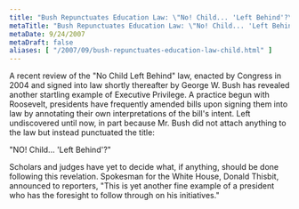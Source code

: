 ```yaml
---
title: "Bush Repunctuates Education Law: \"No! Child... 'Left Behind'?\" Act"
metaTitle: "Bush Repunctuates Education Law: \"No! Child... 'Left Behind'?\" Act"
metaDate: 9/24/2007
metaDraft: false
aliases: [ "/2007/09/bush-repunctuates-education-law-child.html" ]
---
```


A recent review of the "No Child Left Behind" law, enacted by Congress in 2004 and signed into law shortly thereafter by George W. Bush has revealed another startling example of Executive Privilege. A practice begun with Roosevelt, presidents have frequently amended bills upon signing them into law by annotating their own interpretations of the bill's intent. Left undiscovered until now, in part because Mr. Bush did not attach anything to the law but instead punctuated the title:  
  
"NO! Child... 'Left Behind'?"  
  
Scholars and judges have yet to decide what, if anything, should be done following this revelation. Spokesman for the White House, Donald Thisbit, announced to reporters, "This is yet another fine example of a president who has the foresight to follow through on his initiatives."
